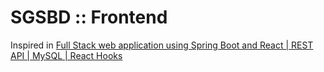 # SGSBD :: Frontend 

Inspired in [Full Stack web application using Spring Boot and React | REST API | MySQL | React Hooks](https://www.youtube.com/watch?v=O_XL9oQ1_To)
